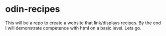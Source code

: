 # odin-recipes
This will be a repo to create a website that link/displays recipes. By the end I will demonstrate competence with html on a basic level. Lets go.
